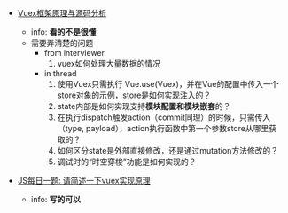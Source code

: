 - [Vuex框架原理与源码分析](https://tech.meituan.com/2017/04/27/vuex-code-analysis.html)
  - info: **看的不是很懂**
  - 需要弄清楚的问题
    - from interviewer
      1. vuex如何处理大量数据的情况
    - in thread
      1. 使用Vuex只需执行 Vue.use(Vuex)，并在Vue的配置中传入一个store对象的示例，store是如何实现注入的？
      2. state内部是如何实现支持**模块配置和模块嵌套**的？
      3. 在执行dispatch触发action（commit同理）的时候，只需传入（type, payload），action执行函数中第一个参数store从哪里获取的？
      4. 如何区分state是外部直接修改，还是通过mutation方法修改的？
      5. 调试时的“时空穿梭”功能是如何实现的？


- [JS每日一题: 请简述一下vuex实现原理](https://segmentfault.com/a/1190000018251844)
  - info: **写的可以**